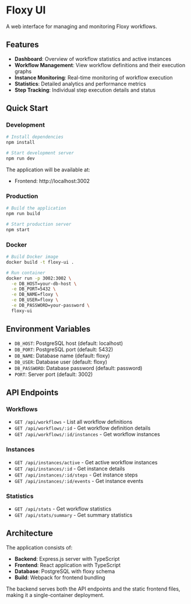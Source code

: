 # Floxy UI

A web interface for managing and monitoring Floxy workflows.

## Features

- **Dashboard**: Overview of workflow statistics and active instances
- **Workflow Management**: View workflow definitions and their execution graphs
- **Instance Monitoring**: Real-time monitoring of workflow execution
- **Statistics**: Detailed analytics and performance metrics
- **Step Tracking**: Individual step execution details and status

## Quick Start

### Development

```bash
# Install dependencies
npm install

# Start development server
npm run dev
```

The application will be available at:
- Frontend: http://localhost:3002

### Production

```bash
# Build the application
npm run build

# Start production server
npm start
```

### Docker

```bash
# Build Docker image
docker build -t floxy-ui .

# Run container
docker run -p 3002:3002 \
  -e DB_HOST=your-db-host \
  -e DB_PORT=5432 \
  -e DB_NAME=floxy \
  -e DB_USER=floxy \
  -e DB_PASSWORD=your-password \
  floxy-ui
```

## Environment Variables

- `DB_HOST`: PostgreSQL host (default: localhost)
- `DB_PORT`: PostgreSQL port (default: 5432)
- `DB_NAME`: Database name (default: floxy)
- `DB_USER`: Database user (default: floxy)
- `DB_PASSWORD`: Database password (default: password)
- `PORT`: Server port (default: 3002)

## API Endpoints

### Workflows
- `GET /api/workflows` - List all workflow definitions
- `GET /api/workflows/:id` - Get workflow definition details
- `GET /api/workflows/:id/instances` - Get workflow instances

### Instances
- `GET /api/instances/active` - Get active workflow instances
- `GET /api/instances/:id` - Get instance details
- `GET /api/instances/:id/steps` - Get instance steps
- `GET /api/instances/:id/events` - Get instance events

### Statistics
- `GET /api/stats` - Get workflow statistics
- `GET /api/stats/summary` - Get summary statistics

## Architecture

The application consists of:

- **Backend**: Express.js server with TypeScript
- **Frontend**: React application with TypeScript
- **Database**: PostgreSQL with floxy schema
- **Build**: Webpack for frontend bundling

The backend serves both the API endpoints and the static frontend files, making it a single-container deployment.
